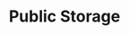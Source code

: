 ---
title: "Public Storage"
url: /san-antonio/public-storage-south-zarzamora-street/
shop: Mieten
---